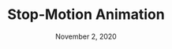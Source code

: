 ---
layout: project
title: Stop-Motion Animation
date: November 2, 2020
desc: A group stop motion piece about an artist finding thier love of art and how art changes the world. Made by Pablo de Larranaga Aramoni, Sally Cho, Steven Cobilich, and Grace Hlavacek.
category: design, photo
#cta:
  #title: Click for More! 
  #url: https://app.milanote.com/1KZ1mf17CI5Dbz?p=PW2Sp3E2LQ0
thumb: /images/portfolio/animation.jpg
videos:
  - video:
    url: /images/videos/animation.mp4
    poster:
    desc: Pablo de Larranaga, Sally Cho, Steven Cobilich, and Grace Hlavacek
--- 